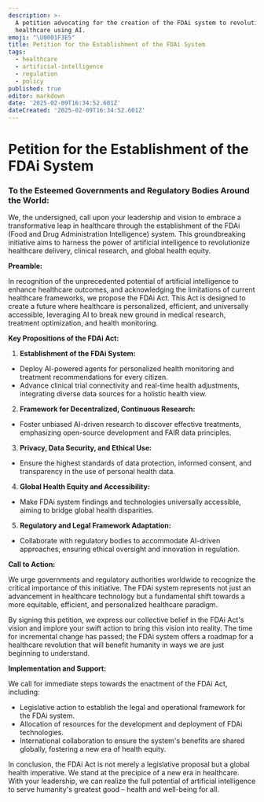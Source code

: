 ```yaml
---
description: >-
  A petition advocating for the creation of the FDAi system to revolutionize
  healthcare using AI.
emoji: "\U0001F3E5"
title: Petition for the Establishment of the FDAi System
tags:
  - healthcare
  - artificial-intelligence
  - regulation
  - policy
published: true
editor: markdown
date: '2025-02-09T16:34:52.601Z'
dateCreated: '2025-02-09T16:34:52.601Z'
---
```

# Petition for the Establishment of the FDAi System

### To the Esteemed Governments and Regulatory Bodies Around the World:

We, the undersigned, call upon your leadership and vision to embrace a transformative leap in healthcare through the establishment of the FDAi (Food and Drug Administration Intelligence) system. This groundbreaking initiative aims to harness the power of artificial intelligence to revolutionize healthcare delivery, clinical research, and global health equity.

**Preamble:**

In recognition of the unprecedented potential of artificial intelligence to enhance healthcare outcomes, and acknowledging the limitations of current healthcare frameworks, we propose the FDAi Act. This Act is designed to create a future where healthcare is personalized, efficient, and universally accessible, leveraging AI to break new ground in medical research, treatment optimization, and health monitoring.

**Key Propositions of the FDAi Act:**

1. **Establishment of the FDAi System:**
  - Deploy AI-powered agents for personalized health monitoring and treatment recommendations for every citizen.
  - Advance clinical trial connectivity and real-time health adjustments, integrating diverse data sources for a holistic health view.

2. **Framework for Decentralized, Continuous Research:**
  - Foster unbiased AI-driven research to discover effective treatments, emphasizing open-source development and FAIR data principles.

3. **Privacy, Data Security, and Ethical Use:**
  - Ensure the highest standards of data protection, informed consent, and transparency in the use of personal health data.

4. **Global Health Equity and Accessibility:**
  - Make FDAi system findings and technologies universally accessible, aiming to bridge global health disparities.

5. **Regulatory and Legal Framework Adaptation:**
  - Collaborate with regulatory bodies to accommodate AI-driven approaches, ensuring ethical oversight and innovation in regulation.

**Call to Action:**

We urge governments and regulatory authorities worldwide to recognize the critical importance of this initiative. The FDAi system represents not just an advancement in healthcare technology but a fundamental shift towards a more equitable, efficient, and personalized healthcare paradigm.

By signing this petition, we express our collective belief in the FDAi Act's vision and implore your swift action to bring this vision into reality. The time for incremental change has passed; the FDAi system offers a roadmap for a healthcare revolution that will benefit humanity in ways we are just beginning to understand.

**Implementation and Support:**

We call for immediate steps towards the enactment of the FDAi Act, including:
- Legislative action to establish the legal and operational framework for the FDAi system.
- Allocation of resources for the development and deployment of FDAi technologies.
- International collaboration to ensure the system's benefits are shared globally, fostering a new era of health equity.

In conclusion, the FDAi Act is not merely a legislative proposal but a global health imperative. We stand at the precipice of a new era in healthcare. With your leadership, we can realize the full potential of artificial intelligence to serve humanity's greatest good – health and well-being for all.

